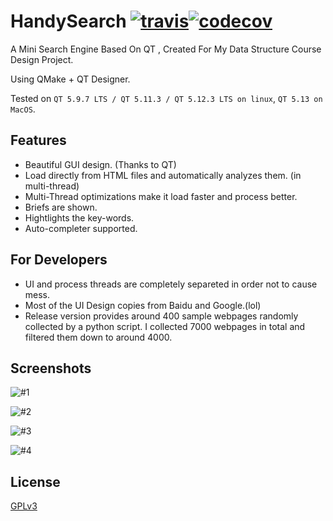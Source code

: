 # HandySearch [![travis](https://travis-ci.org/yxwangcs/handysearch.svg?branch=master)](https://www.travis-ci.org/yxwangcs/handysearch)[![codecov](https://codecov.io/gh/yxwangcs/handysearch/branch/master/graph/badge.svg)](https://codecov.io/gh/yxwangcs/handysearch)

A Mini Search Engine Based On QT , Created For My Data Structure Course Design Project.

Using QMake + QT Designer.

Tested on `QT 5.9.7 LTS / QT 5.11.3 / QT 5.12.3 LTS on linux`, `QT 5.13 on MacOS`. 

## Features
* Beautiful GUI design. (Thanks to QT)
* Load directly from HTML files and automatically analyzes them. (in multi-thread)
* Multi-Thread optimizations make it load faster and process better.
* Briefs are shown.
* Hightlights the key-words.
* Auto-completer supported.

## For Developers
* UI and process threads are completely separeted in order not to cause mess.
* Most of the UI Design copies from Baidu and Google.(lol)
* Release version provides around 400 sample webpages randomly collected by a python script. I collected 7000 webpages in total and filtered them down to around 4000.

## Screenshots

![#1](https://github.com/yxwangcs/handysearch/raw/master/Screenshots/1.png)

![#2](https://github.com/yxwangcs/handysearch/raw/master/Screenshots/2.png)

![#3](https://github.com/yxwangcs/handysearch/raw/master/Screenshots/3.png)

![#4](https://github.com/yxwangcs/handysearch/raw/master/Screenshots/4.png)

## License
[GPLv3](https://github.com/yxwangcs/handysearch/blob/master/LICENSE)
